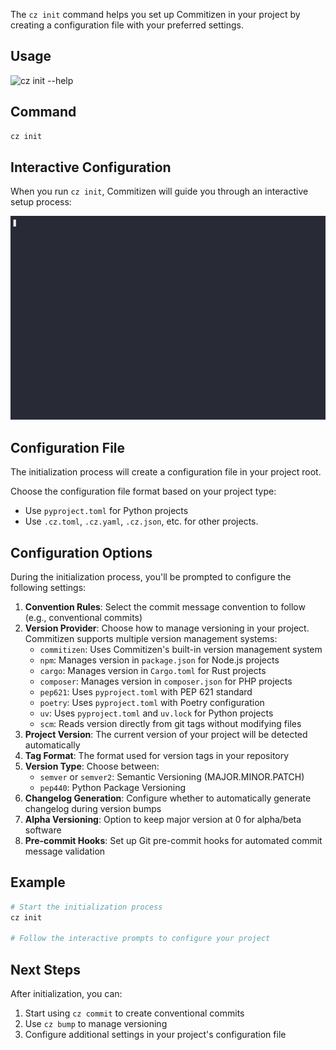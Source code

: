 The `cz init` command helps you set up Commitizen in your project by creating a configuration file with your preferred settings.

## Usage

![cz init --help](../images/cli_help/cz_init___help.svg)

## Command

```sh
cz init
```

## Interactive Configuration

When you run `cz init`, Commitizen will guide you through an interactive setup process:

![init](../images/init.gif)

## Configuration File

The initialization process will create a configuration file in your project root.

Choose the configuration file format based on your project type:

- Use `pyproject.toml` for Python projects
- Use `.cz.toml`, `.cz.yaml`, `.cz.json`, etc. for other projects.

## Configuration Options

During the initialization process, you'll be prompted to configure the following settings:

1. **Convention Rules**: Select the commit message convention to follow (e.g., conventional commits)
2. **Version Provider**: Choose how to manage versioning in your project. Commitizen supports multiple version management systems:
    - `commitizen`: Uses Commitizen's built-in version management system
    - `npm`: Manages version in `package.json` for Node.js projects
    - `cargo`: Manages version in `Cargo.toml` for Rust projects
    - `composer`: Manages version in `composer.json` for PHP projects
    - `pep621`: Uses `pyproject.toml` with PEP 621 standard
    - `poetry`: Uses `pyproject.toml` with Poetry configuration
    - `uv`: Uses `pyproject.toml` and `uv.lock` for Python projects
    - `scm`: Reads version directly from git tags without modifying files
3. **Project Version**: The current version of your project will be detected automatically
4. **Tag Format**: The format used for version tags in your repository
5. **Version Type**: Choose between:
    - `semver` or `semver2`: Semantic Versioning (MAJOR.MINOR.PATCH)
    - `pep440`: Python Package Versioning
6. **Changelog Generation**: Configure whether to automatically generate changelog during version bumps
7. **Alpha Versioning**: Option to keep major version at 0 for alpha/beta software
8. **Pre-commit Hooks**: Set up Git pre-commit hooks for automated commit message validation

## Example

```sh
# Start the initialization process
cz init

# Follow the interactive prompts to configure your project
```

## Next Steps

After initialization, you can:

1. Start using `cz commit` to create conventional commits
2. Use `cz bump` to manage versioning
3. Configure additional settings in your project's configuration file
